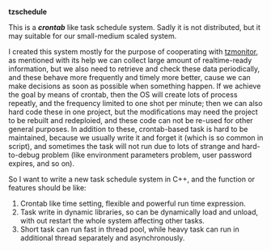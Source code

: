 **tzschedule**

This is a ***crontab*** like task schedule system. Sadly it is not distributed, but it may suitable for our small-medium scaled system.

I created this system mostly for the purpose of cooperating with [tzmonitor](https://github.com/taozhijiang/tzmonitor), as mentioned with its help we can collect large amount of realtime-ready information, but we also need to retrieve and check these data periodically, and these behave more frequently and timely more better, cause we can make decisions as soon as possible when something happen. If we achieve the goal by means of crontab, then the OS will create lots of process repeatly, and the frequency limited to one shot per minute; then we can also hard code these in one project, but the modifications may need the project to be rebuilt and redeploied, and these code can not be re-used for other general purposes.
In addition to these, crontab-based task is hard to be maintained, because we usually write it and forget it (which is so common in script), and sometimes the task will not run due to lots of strange and hard-to-debug problem (like environment parameters problem, user password expires, and so on).

So I want to write a new task schedule system in C++, and the function or features should be like:
1. Crontab like time setting, flexible and powerful run time expression.
2. Task write in dynamic libraries, so can be dynamically load and unload, with out restart the whole system affecting other tasks.
3. Short task can run fast in thread pool, while heavy task can run in additional thread separately and asynchronously.

